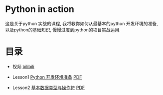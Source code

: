 # Python in action

这是关于python 实战的课程, 我将教你如何从最基本的python 开发环境的准备, 以及python的基础知识, 慢慢过度到python的项目实战运用.

# 目录

- 视频 [bilibili](https://www.bilibili.com/video/av71750337)

- Lesson1 [Python 开发环境准备](./lesson1/lesson1.md) [PDF](./lesson1/lesson1.pdf)
- Lesson2 [基本数据类型与操作符](./lesson1/lesson2.md) [PDF](./lesson1/lesson2.pdf)